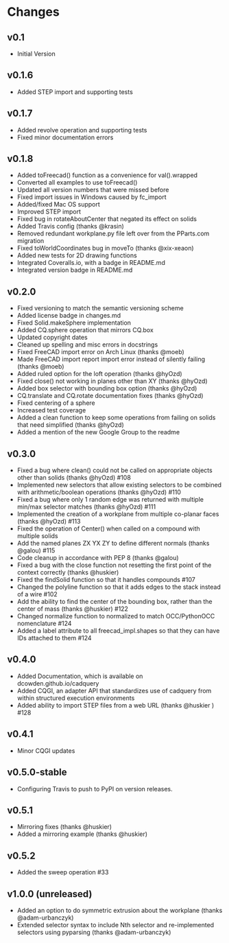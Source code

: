 Changes
=======


v0.1
-----
   * Initial Version

v0.1.6
-----
   * Added STEP import and supporting tests

v0.1.7
-----
   * Added revolve operation and supporting tests
   * Fixed minor documentation errors

v0.1.8
-----
   * Added toFreecad() function as a convenience for val().wrapped
   * Converted all examples to use toFreecad()
   * Updated all version numbers that were missed before
   * Fixed import issues in Windows caused by fc_import
   * Added/fixed Mac OS support
   * Improved STEP import
   * Fixed bug in rotateAboutCenter that negated its effect on solids
   * Added Travis config (thanks @krasin)
   * Removed redundant workplane.py file left over from the PParts.com migration
   * Fixed toWorldCoordinates bug in moveTo (thanks @xix-xeaon)
   * Added new tests for 2D drawing functions
   * Integrated Coveralls.io, with a badge in README.md
   * Integrated version badge in README.md
    
v0.2.0
-----
   * Fixed versioning to match the semantic versioning scheme
   * Added license badge in changes.md
   * Fixed Solid.makeSphere implementation
   * Added CQ.sphere operation that mirrors CQ.box
   * Updated copyright dates
   * Cleaned up spelling and misc errors in docstrings
   * Fixed FreeCAD import error on Arch Linux (thanks @moeb)
   * Made FreeCAD import report import error instead of silently failing (thanks @moeb)
   * Added ruled option for the loft operation (thanks @hyOzd)
   * Fixed close() not working in planes other than XY (thanks @hyOzd)
   * Added box selector with bounding box option (thanks @hyOzd)
   * CQ.translate and CQ.rotate documentation fixes (thanks @hyOzd)
   * Fixed centering of a sphere
   * Increased test coverage
   * Added a clean function to keep some operations from failing on solids that need simplified (thanks @hyOzd)
   * Added a mention of the new Google Group to the readme
   
v0.3.0
-----
   * Fixed a bug where clean() could not be called on appropriate objects other than solids (thanks @hyOzd) #108
   * Implemented new selectors that allow existing selectors to be combined with arithmetic/boolean operations (thanks @hyOzd) #110
   * Fixed a bug where only 1 random edge was returned with multiple min/max selector matches (thanks @hyOzd) #111
   * Implemented the creation of a workplane from multiple co-planar faces (thanks @hyOzd) #113
   * Fixed the operation of Center() when called on a compound with multiple solids
   * Add the named planes ZX YX ZY to define different normals (thanks @galou) #115
   * Code cleanup in accordance with PEP 8 (thanks @galou)
   * Fixed a bug with the close function not resetting the first point of the context correctly (thanks @huskier)
   * Fixed the findSolid function so that it handles compounds #107
   * Changed the polyline function so that it adds edges to the stack instead of a wire #102
   * Add the ability to find the center of the bounding box, rather than the center of mass (thanks @huskier) #122
   * Changed normalize function to normalized to match OCC/PythonOCC nomenclature #124
   * Added a label attribute to all freecad_impl.shapes so that they can have IDs attached to them #124

v0.4.0
------
   * Added Documentation, which is available on dcowden.github.io/cadquery
   * Added CQGI, an adapter API that standardizes use of cadquery from within structured execution environments
   * Added ability to import STEP files from a web URL (thanks @huskier ) #128

v0.4.1
------
   * Minor CQGI updates

v0.5.0-stable
------
   * Configuring Travis to push to PyPI on version releases.

v0.5.1
------
   * Mirroring fixes (thanks @huskier)
   * Added a mirroring example (thanks @huskier)

v0.5.2
------
   * Added the sweep operation #33

v1.0.0 (unreleased)
------
   * Added an option to do symmetric extrusion about the workplane (thanks @adam-urbanczyk)
   * Extended selector syntax to include Nth selector and re-implemented selectors using pyparsing (thanks @adam-urbanczyk)
